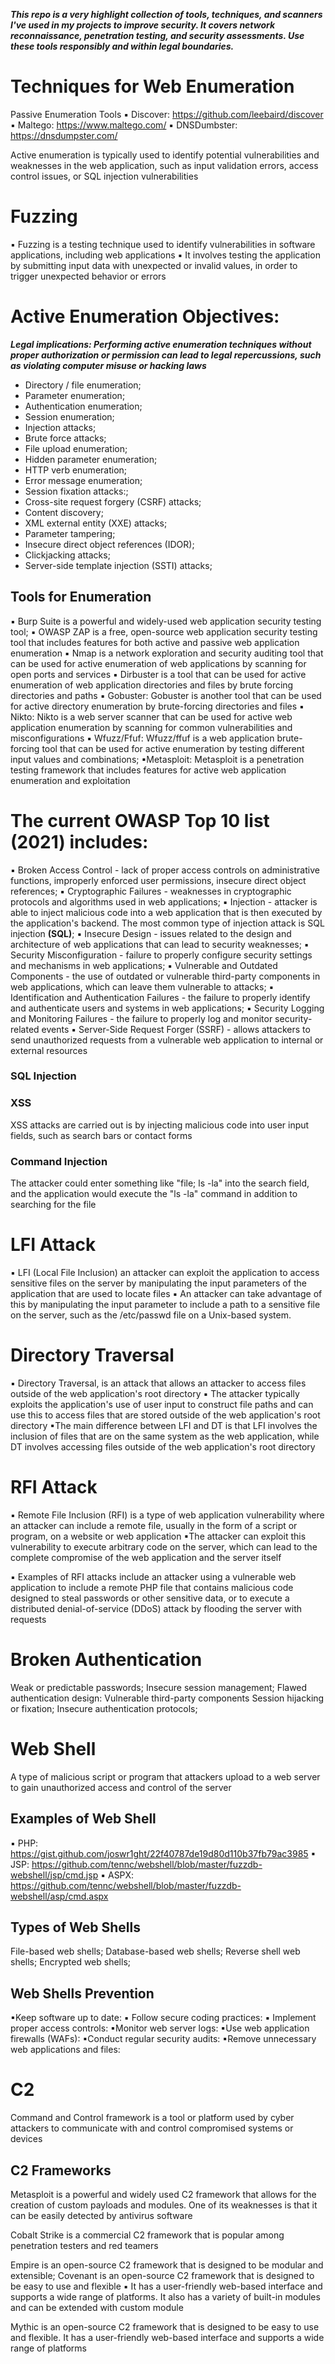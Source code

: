 ***This repo is a very highlight collection of tools, techniques, and scanners I've used in my projects to improve security. It covers network reconnaissance, penetration testing, and security assessments. Use these tools responsibly and within legal boundaries.*** <br />

# Techniques for Web Enumeration
Passive Enumeration Tools
 ▪ Discover: https://github.com/leebaird/discover
 ▪ Maltego: https://www.maltego.com/
 ▪ DNSDumbster: https://dnsdumpster.com/

 Active enumeration is typically used to identify potential 
vulnerabilities and weaknesses in the web application, such as 
input validation errors, access control issues, or SQL 
injection vulnerabilities

# Fuzzing

 ▪ Fuzzing is a testing technique used to identify vulnerabilities in software applications, including web applications
 ▪ It involves testing the application by submitting input data with unexpected or invalid values, in order to trigger unexpected behavior or errors

#  Active Enumeration Objectives:

***Legal implications: Performing active enumeration techniques without proper authorization or permission can lead to legal repercussions, such as violating computer misuse or hacking laws***

- Directory / file enumeration;
- Parameter enumeration;
- Authentication enumeration;
- Session enumeration;
- Injection attacks;
- Brute force attacks;
- File upload enumeration;
- Hidden parameter enumeration;
- HTTP verb enumeration;
- Error message enumeration;
- Session fixation attacks:;
- Cross-site request forgery (CSRF) attacks;
- Content discovery;
- XML external entity (XXE) attacks;
- Parameter tampering;
- Insecure direct object references (IDOR);
- Clickjacking attacks;
- Server-side template injection (SSTI) attacks;

## Tools for Enumeration
 ▪ Burp Suite is a powerful and widely-used web application security testing tool;
 ▪ OWASP ZAP is a free, open-source web  application security testing tool that includes features for both active and passive web application enumeration
 ▪ Nmap is a network exploration and security auditing tool that can be used for active enumeration of web applications by scanning for open ports and services
 ▪ Dirbuster is a tool that can be used for active enumeration of web application directories and files by brute forcing directories and paths
 ▪ Gobuster: Gobuster is another tool that can be used for active directory enumeration by brute-forcing directories and files
 ▪ Nikto: Nikto is a web server scanner that can be used for active web application enumeration by scanning for common vulnerabilities and misconfigurations
 ▪ Wfuzz/Ffuf: Wfuzz/ffuf is a web application brute-forcing tool that can be used for active enumeration by testing different input values and combinations;
 ▪Metasploit: Metasploit is a penetration testing framework that includes features for active web application enumeration and exploitation


#  The current OWASP Top 10 list (2021) includes:
▪ Broken Access Control - lack of proper access controls on administrative functions, improperly enforced user permissions, insecure direct object references;
▪ Cryptographic Failures - weaknesses in cryptographic protocols and algorithms used in web applications;
▪ Injection - attacker is able to inject malicious code into a web application that is then executed by the application's backend. The most common type of injection attack is SQL injection **(SQL)**;
▪ Insecure Design - issues related to the design and architecture of web applications that can lead to security weaknesses;
▪ Security Misconfiguration - failure to properly configure security settings and mechanisms in web applications;
▪ Vulnerable and Outdated Components - the use of outdated or vulnerable third-party components in web applications, which can leave them vulnerable to attacks;
▪ Identification and Authentication Failures - the failure to properly identify and authenticate users and systems in web applications;
▪ Security Logging and Monitoring Failures - the failure to properly log and monitor security-related events
▪ Server-Side Request Forger (SSRF) - allows attackers to send unauthorized requests from a vulnerable web application to internal or external resources
 
### SQL Injection
### XSS 
XSS attacks are carried out is by injecting malicious code into user input fields, such as search bars or contact forms

### Command Injection
The attacker could enter something like "file; ls -la" into the search field, and the application would execute the "ls -la" command in addition to searching for the file

# LFI Attack

▪ LFI (Local File Inclusion) an attacker can exploit the application to access sensitive files on the server by manipulating the input parameters of the application that are used to locate files 
▪ An attacker can take advantage of this by manipulating the input parameter to include a path to a sensitive file on the server, such as the /etc/passwd file on a Unix-based system.

# Directory Traversal
▪ Directory Traversal, is an attack that allows an attacker to access files outside of the web application's root directory 
▪ The attacker typically exploits the application's use of user input to construct file paths and can use this to access files that are stored outside of the web application's root directory ▪The main difference between LFI and DT is that LFI involves the inclusion of files that are on the same system as the web application, while DT involves accessing files outside of the web application's root directory

# RFI Attack
▪ Remote File Inclusion (RFI) is a type of web application vulnerability where an attacker can include a remote file, usually in the form of a script or program, on a website or web application ▪The attacker can exploit this vulnerability to execute arbitrary code on the server, which can lead to the complete compromise of the web application and the server itself

▪ Examples of RFI attacks include an attacker using a vulnerable web application to include a remote PHP file that contains malicious code designed to steal passwords or other sensitive data, or to execute a distributed denial-of-service (DDoS) attack by flooding the server with requests

# Broken Authentication
Weak or predictable passwords;
 Insecure session management;
 Flawed authentication design: 
 Vulnerable third-party components
  Session hijacking or fixation;
  Insecure authentication protocols;


# Web Shell
A type of malicious script or program that attackers upload to a web server to gain unauthorized access and control of the server

##  Examples of Web Shell
 ▪ PHP:
https://gist.github.com/joswr1ght/22f40787de19d80d110b37fb79ac3985
 ▪ JSP: 
https://github.com/tennc/webshell/blob/master/fuzzdb-webshell/jsp/cmd.jsp
 ▪ ASPX: 
https://github.com/tennc/webshell/blob/master/fuzzdb-webshell/asp/cmd.aspx


## Types of Web Shells

File-based web shells;
Database-based web shells;
Reverse shell web shells;
Encrypted web shells;


##  Web Shells Prevention

 ▪Keep software up to date: 
 ▪ Follow secure coding practices: 
 ▪ Implement proper access controls: 
 ▪Monitor web server logs: 
 ▪Use web application firewalls (WAFs): 
 ▪Conduct regular security audits: 
 ▪Remove unnecessary web applications and files: 


# C2
Command and Control framework is a tool or platform used by cyber attackers to communicate with and control compromised systems or devices

## C2 Frameworks

Metasploit is a powerful and widely used C2 framework that allows for the creation of custom payloads and modules. One of its weaknesses is that it can be easily detected by antivirus software


Cobalt Strike is a commercial C2 framework that is popular among penetration testers and red teamers

Empire is an open-source C2 framework that is designed to be modular and extensible;
Covenant is an open-source C2 framework that is designed to be easy to use and flexible ▪ It has a user-friendly web-based interface and supports a wide range of platforms. It also has a variety of built-in modules and can be extended with custom module


Mythic is an open-source C2 framework that is designed to be easy to use and flexible. It has a user-friendly web-based interface and supports a wide range of platforms
